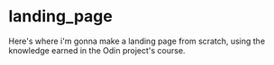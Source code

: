 # landing_page

Here's where i'm gonna make a landing page from scratch, using the knowledge earned in the Odin project's course.